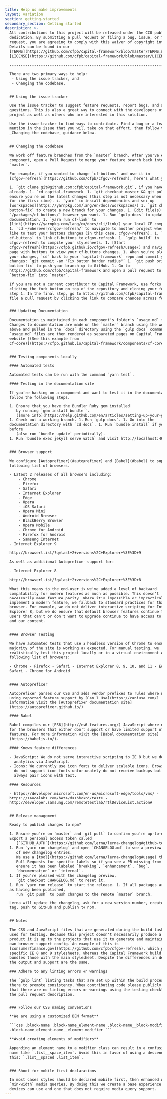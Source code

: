 ```yaml
---
title: Help us make improvements
layout: variation
section: getting-started
secondary_section: Getting started
description: >-
  All contributions to this project will be released under the CC0 public domain
  dedication. By submitting a pull request or filing a bug, issue, or feature
  request, you are agreeing to comply with this waiver of copyright interest.
  Details can be found in our
  [TERMS](https://github.com/cfpb/capital-framework/blob/master/TERMS.md) and
  [LICENSE](https://github.com/cfpb/capital-framework/blob/master/LICENSE).

  --------------------------------------------------------------------------------

  There are two primary ways to help:
   - Using the issue tracker, and
   - Changing the codebase.


  ## Using the issue tracker

  Use the issue tracker to suggest feature requests, report bugs, and ask
  questions. This is also a great way to connect with the developers of the
  project as well as others who are interested in this solution.

  Use the issue tracker to find ways to contribute. Find a bug or a feature,
  mention in the issue that you will take on that effort, then follow the
  _Changing the codebase_ guidance below.


  ## Changing the codebase

  We work off feature branches from the `master` branch. After you've edited a
  component, open a Pull Request to merge your feature branch back into
  `master`.

  For example, if you wanted to change `cf-buttons` and use it in
  [cfgov-refresh](https://github.com/cfpb/cfgov-refresh), here's what you'd do:

  1. `git clone git@github.com:cfpb/capital-framework.git`, if you haven't
  already. 1. `cd capital-framework` 1. `git checkout master && git pull` to
  ensure you're on the latest changes (this step is not necessary when cloning
  for the first time). 1. `yarn` to install dependencies and set up
  [workspaces](https://yarnpkg.com/lang/en/docs/workspaces/) 1. `git checkout -b
  button-fix` to create a new branch for your changes. 1. Edit file(s) in
  `/packages/cf-buttons/` however you want. 1. Run `gulp docs` to update the
  documentation. 1. `yarn run cf-link` to
  [link](https://yarnpkg.com/lang/en/docs/cli/link/) your local CF components.
  1. `cd ~/wherever/cfgov-refresh/` to navigate to another project where you'd
  like to test your buttons changes (in this case, cfgov-refresh). 1. `yarn link
  cf-buttons` to link cf-buttons to cfgov-refresh. 1. `gulp build` in
  cfgov-refresh to compile your stylesheets. 1. [Start
  cfgov-refresh](https://cfpb.github.io/cfgov-refresh/usage/) and navigate to a
  page with buttons to view your cf-buttons changes. 1. When you're pleased with
  your changes, `cd` back to your `capital-framework` repo and commit your
  changes: `git commit -am "Fix button border radius"` 1. `git push origin
  button-fix` to push your branch up to GitHub. 1. Go to
  https://github.com/cfpb/capital-framework and open a pull request to merge
  `button-fix` into `master`.

  If you are not a current contributor to Capital Framework, use forks by first
  clicking the fork button on top of the repository and cloning your fork in
  step 1. In the final step, go to https://github.com/cfpb/capital-framework and
  file a pull request by clicking the link to compare changes across forks.


  ### Updating Documentation

  Documentation is maintained in each component's folder's `usage.md` file.
  Changes to documentation are made on the `master` branch using the workflow
  above and pulled in the `docs` directory using the `gulp docs` command. The
  `usage.md` files are then rendered as separated pages on Capital Framework's
  website [(See this example from
  cf-core)](https://cfpb.github.io/capital-framework/components/cf-core/).


  ### Testing components locally

  #### Automated tests

  Automated tests can be run with the command `yarn test`.

  #### Testing in the documentation site

  If you're hacking on a component and want to test it in the documentation site
  follow the following steps.

  1. Ensure that you have the Bundler Ruby gem installed
     by running `gem install bundler`.
     ([more info](https://help.github.com/en/articles/setting-up-your-github-pages-site-locally-with-jekyll#requirements)).
  1. Check out a working branch. 1. Run `gulp docs`. 1. Go into the
  documentation directory with `cd docs`. 1. Run `bundle install` if you haven't
  before
     (also run `bundle update` periodically).
  1. Run `bundle exec jekyll serve watch` and visit http://localhost:4000/.


  ### Browser support

  We configure [Autoprefixer](#autoprefixer) and [Babel](#babel) to support the
  following list of browsers.

  - Latest 2 releases of all browsers including:
      - Chrome
      - Firefox
      - Safari
      - Internet Explorer
      - Edge
      - Opera
      - iOS Safari
      - Opera Mini
      - Android Browser
      - BlackBerry Browser
      - Opera Mobile
      - Chrome for Android
      - Firefox for Android
      - Samsung Internet
  - Internet Explorer 9

  http://browserl.ist/?q=last+2+versions%2C+Explorer+%3E%3D+9

  As well as additional Autoprefixer support for:

  - Internet Explorer 8

  http://browserl.ist/?q=last+2+versions%2C+Explorer+%3E%3D+8

  What this means to the end-user is we've added a level of backward
  compatability for modern features as much as possible. This doesn't
  necessarily mean feature parity. Where it's impossible or impractical to
  implement a modern feature, we fallback to standard practices for that
  browser. For example, we do not deliver interactive scripting for Internet
  Explorer 8, but we do ensure that default browser features continue to work so
  users that can't or don't want to upgrade continue to have access to the site
  and our content.


  #### Browser Testing

  We have automated tests that use a headless version of Chrome to ensure the
  majority of the site is working as expected. For manual testing, we
  realistically test this project locally or in a virtual environment with the
  following list of browsers:

  - Chrome - Firefox - Safari - Internet Explorer 8, 9, 10, and 11 - Edge - iOS
  Safari - Chrome for Android


  #### Autoprefixer

  Autoprefixer parses our CSS and adds vendor prefixes to rules where necessary
  using reported feature support by [Can I Use](https://caniuse.com/). For more
  information visit the [Autoprefixer documentation site]
  (https://autoprefixer.github.io/).

  #### Babel

  Babel compiles our [ES6](http://es6-features.org/) JavaScript where necessary
  for the browsers that either don't support or have limited support of ES6
  features. For more information visit the [Babel documentation site]
  (https://babeljs.io/).

  #### Known feature differences

  - JavaScript: We do not serve interactive scripting to IE 8 but we do deliver
    analytics via JavaScript.
  - Icons: We currently use icon fonts to deliver scalable icons. Browsers that
    do not support icon fonts unfortunately do not receive backups but we try to
    always pair icons with text.

  #### Resources

  - https://developer.microsoft.com/en-us/microsoft-edge/tools/vms/ -
  https://saucelabs.com/beta/dashboard/tests -
  http://developer.samsung.com/remotetestlab/rtlDeviceList.action#


  ## Release management

  Ready to publish changes to npm?

  1. Ensure you're on `master` and `git pull` to confirm you're up-to-date. 1.
  Export a personal access token called
     [`GITHUB_AUTH`](https://github.com/lerna/lerna-changelog#github-token).
  1. Run `yarn run changelog` and open `CHANGELOG.md` to see a preview
     of new changelog entries.
     We use a [tool](https://github.com/lerna/lerna-changelog#usage) that scans our
     Pull Requests for specific labels so if you see a PR missing from the changelog,
     ensure it has been labeled `breaking`, `enhancement`, `bug`,
     `documentation` or `internal`.
  1. If you're pleased with the changelog preview,
     `git checkout CHANGELOG.md` to reset it.
  1. Run `yarn run release` to start the release. 1. If all packages are shown
  as having been published,
     run `git push` to push changes to the remote `master` branch.

  Lerna will update the changelog, ask for a new version number, create a git
  tag, push to GitHub and publish to npm.


  ## Notes

  The CSS and JavaScript files that are generated during the build task are only
  used for testing. Because this project doesn't necessarily produce a final
  product it is up to the projects that use it to generate and maintain their
  own browser support config. An example of this is
  [consumerfinance.gov](https://github.com/cfpb/cfgov-refresh), which generates
  specific IE 8 and 9 stylesheets, whereas the Capital Framework build task
  bundles those with the main stylesheet. Despite the differences in delivery,
  the output and support are the same.

  ### Adhere to any linting errors or warnings

  The `gulp lint` linting tasks that are set up within the build processes are
  there to promote consistency. When contributing code please publicly track
  that there are no linting errors or warnings using the testing checklist in
  the pull request description.


  ### Follow our CSS naming conventions

  **We are using a customized BEM format**

  ```css .block-name .block-name_element-name .block-name__block-modifier
  .block-name_element-name__element-modifier ```

  **Avoid creating elements of modifiers**

  Appending an element name to a modifier class can result in a confusing class
  name like `.list__space_item`. Avoid this in favor of using a descendant, like
  this: `.list__spaced .list_item`.


  ### Shoot for mobile first declarations

  In most cases styles should be declared mobile first, then enhanced with
  `min-width` media queries. By doing this we create a base experience that all
  devices can use and one that does not require media query support.
---
```


